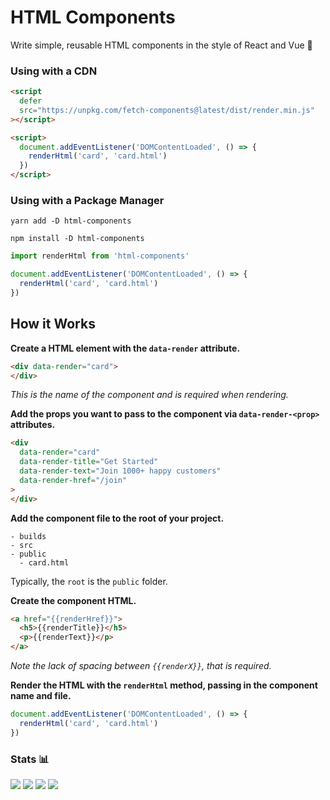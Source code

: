 # HTML Components

Write simple, reusable HTML components in the style of React and Vue 🚀

### Using with a CDN

```html
<script
  defer
  src="https://unpkg.com/fetch-components@latest/dist/render.min.js"
></script>

<script>
  document.addEventListener('DOMContentLoaded', () => {
    renderHtml('card', 'card.html')
  })
</script>
```

### Using with a Package Manager

```shell
yarn add -D html-components

npm install -D html-components
```

```js
import renderHtml from 'html-components'

document.addEventListener('DOMContentLoaded', () => {
  renderHtml('card', 'card.html')
})
```

## How it Works

**Create a HTML element with the `data-render` attribute.**

```html
<div data-render="card">
</div>
```

_This is the name of the component and is required when rendering._

**Add the props you want to pass to the component via `data-render-<prop>` attributes.**

```html
<div
  data-render="card"
  data-render-title="Get Started"
  data-render-text="Join 1000+ happy customers"
  data-render-href="/join"
>
</div>
```

**Add the component file to the root of your project.**

```
- builds
- src
- public
  - card.html
```

Typically, the `root` is the `public` folder.


**Create the component HTML.**

```html
<a href="{{renderHref}}">
  <h5>{{renderTitle}}</h5>
  <p>{{renderText}}</p>
</a>
```

_Note the lack of spacing between `{{renderX}}`, that is required._

**Render the HTML with the `renderHtml` method, passing in the component name and file.**

```js
document.addEventListener('DOMContentLoaded', () => {
  renderHtml('card', 'card.html')
})
```

### Stats 📊

![](https://img.shields.io/bundlephobia/min/fetch-components)
![](https://img.shields.io/npm/v/fetch-components)
![](https://img.shields.io/npm/dt/fetch-components)
![](https://img.shields.io/github/license/markmead/fetch-components)
